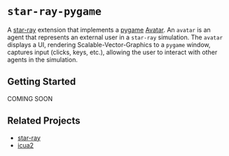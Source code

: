 # `star-ray-pygame`

A [star-ray](https://github.com/dicelab-rhul/star-ray) extension that implements a [pygame](https://www.pygame.org/) [Avatar](). 
An `avatar` is an agent that represents an external user in a `star-ray` simulation. 
The `avatar` displays a UI, rendering Scalable-Vector-Graphics to a `pygame` window, captures input (clicks, keys, etc.), allowing the user to interact with other agents in the simulation.

## Getting Started

COMING SOON



## Related Projects

- [star-ray](https://github.com/dicelab-rhul/star-ray)
- [icua2](https://github.com/dicelab-rhul/icua2)





